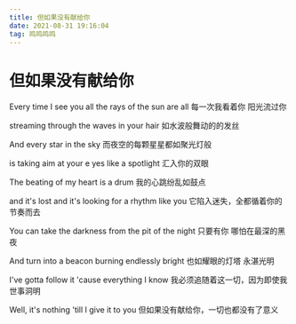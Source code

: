 ```yaml
---
title: 但如果没有献给你
date: 2021-08-31 19:16:04
tag: 鸣鸣鸣鸣
---
```


# 但如果没有献给你

Every time I see you all the rays of the sun are all
每一次我看着你 阳光流过你

streaming through the waves in your hair 
如水波般舞动的的发丝


And every star in the sky 
而夜空的每颗星星都如聚光灯般

is taking aim at your e yes like a spotlight 
汇入你的双眼


The beating of my heart is a drum 
我的心跳纷乱如鼓点

and it's lost and it's looking for a rhythm like you 
它陷入迷失，全都循着你的节奏而去


You can take the darkness from the pit of the night 
只要有你 哪怕在最深的黑夜

And turn into a beacon burning endlessly bright 
也如耀眼的灯塔 永湛光明


I've gotta follow it 'cause everything I know 
我必须追随着这一切，因为即使我世事洞明

Well, it's nothing 'till I give it to you 
但如果没有献给你，一切也都没有了意义